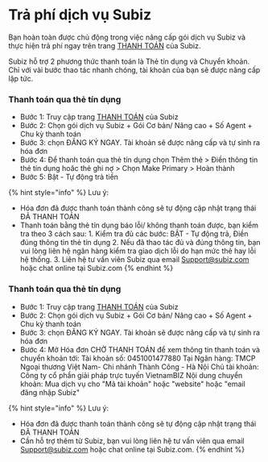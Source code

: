 # Trả phí dịch vụ Subiz

Bạn hoàn toàn được chủ động trong việc nâng cấp gói dịch vụ Subiz và thực hiện trả phí ngay trên trang [THANH TOÁN](https://app.subiz.com/payment-home) của Subiz.  
  
Subiz hỗ trợ 2 phương thức thanh toán là Thẻ tín dụng và Chuyển khoản. Chỉ với vài bước thao tác nhanh chóng, tài khoản của bạn sẽ được nâng cấp lập tức.

### Thanh toán qua thẻ tín dụng

* Bước 1: Truy cập trang [THANH TOÁN](https://app.subiz.com/payment-home) của Subiz
* Bước 2: Chọn gói dịch vụ Subiz                + Gói Cơ bản/ Nâng cao                + Số Agent                + Chu kỳ thanh toán
* Bước 3: chọn ĐĂNG KÝ NGAY. Tài khoản sẽ được nâng cấp và tự sinh ra hóa đơn 
* Bước 4: Để thanh toán qua thẻ tín dụng chọn Thêm thẻ &gt; Điền thông tin thẻ tín dụng hoăc thẻ ghi nợ &gt; Chọn Make Primary &gt; Hoàn thành
* Bước 5: Bật - Tự động trả tiền

{% hint style="info" %}
Lưu ý:

* Hóa đơn đã được thanh toán thành công sẽ tự động cập nhật trạng thái ĐÃ THANH TOÁN
* Thanh toán bằng thẻ tín dụng báo lỗi/ không thanh toán được, bạn kiểm tra theo 3 cách sau: 1. Kiểm tra đủ các bước: BẬT - Tự động trả, Điền đúng thông tin thẻ tín dụng 2. Nếu đã thao tác đủ và đúng thông tin, bạn vui lòng liên hệ ngân hàng kiểm tra giao dịch lỗi do hạn mức thẻ hay lỗi hệ thống. 3. Liên hệ tư vấn viên Subiz qua email Support@subiz.com hoặc chat online tại Subiz.com
{% endhint %}

### Thanh toán qua thẻ tín dụng

* Bước 1: Truy cập trang [THANH TOÁN](https://app.subiz.com/payment-home) của Subiz
* Bước 2: Chọn gói dịch vụ Subiz                + Gói Cơ bản/ Nâng cao                + Số Agent                + Chu kỳ thanh toán
* Bước 3: chọn ĐĂNG KÝ NGAY. Tài khoản sẽ được nâng cấp và tự sinh ra hóa đơn 
* Bước 4: Mở Hóa đơn CHỜ THANH TOÁN để xem thông tin thanh toán và chuyển khoản tới:                Tài khoản số: 0451001477880                Tại Ngân hàng: TMCP Ngoại thương Việt Nam- Chi nhánh Thành Công - Hà Nội                Chủ tài khoản: Công ty cổ phần giải pháp trực tuyến VietnamBIZ                                Nội dung chuyển khoản: Mua dịch vụ cho "Mã tài khoản" hoặc "website" hoặc "email                            đăng nhập Subiz"

{% hint style="info" %}
Lưu ý:

* Hóa đơn đã được thanh toán thành công sẽ tự động cập nhật trạng thái ĐÃ THANH TOÁN
* Cần hỗ trợ thêm từ Subiz, bạn vui lòng liên hệ tư vấn viên qua email Support@subiz.com hoặc chat online tại Subiz.com.
{% endhint %}

###              

### 



